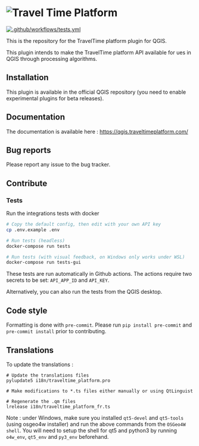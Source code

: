 # ![Travel Time Platform](travel_time_platform_plugin/resources/TravelTime_logo_horizontal.svg)

[![.github/workflows/tests.yml](https://github.com/traveltime-dev/traveltime-platform-qgis-plugin/actions/workflows/tests.yml/badge.svg)](https://github.com/traveltime-dev/traveltime-platform-qgis-plugin/actions/workflows/tests.yml)

This is the repository for the TravelTime platform plugin for QGIS.

This plugin intends to make the TravelTime platform API available for ues in QGIS through processing algorithms.

## Installation

This plugin is available in the official QGIS repository (you need to enable experimental plugins for beta releases).

## Documentation

The documentation is available here : https://qgis.traveltimeplatform.com/

## Bug reports

Please report any issue to the bug tracker.

## Contribute

### Tests

Run the integrations tests with docker

```bash
# Copy the default config, then edit with your own API key
cp .env.example .env

# Run tests (headless)
docker-compose run tests

# Run tests (with visual feedback, on Windows only works under WSL)
docker-compose run tests-gui
```

These tests are run automatically in Github actions. The actions require two secrets to be set: `API_APP_ID` and `API_KEY`.

Alternatively, you can also run the tests from the QGIS desktop.


## Code style

Formatting is done with `pre-commit`. Please run `pip install pre-commit` and `pre-commit install` prior to contributing.

## Translations

To update the translations :

```
# Update the translations files
pylupdate5 i18n/traveltime_platform.pro

# Make modifications to *.ts files either manually or using QtLinguist

# Regenerate the .qm files
lrelease i18n/traveltime_platform_fr.ts
```

Note : under Windows, make sure you installed `qt5-devel` and `qt5-tools` (using osgeo4w installer) and run the above commands from the `OSGeo4W shell`. You will need to setup the shell for qt5 and python3 by running `o4w_env`, `qt5_env` and `py3_env` beforehand.
